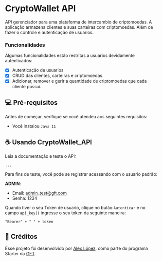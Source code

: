 # CryptoWallet API


API gerenciador para uma plataforma de intercambio de criptomoedas. A aplicação armazena clientes e suas carteiras com 
criptomoedas. Além de fazer o controle e autenticação de usuarios. 

### Funcionalidades

Algumas funcionalidades estão restritas a usuarios devidamente autenticados:

- [x] Autenticação de usuarios
- [x] CRUD das clientes, carteiras e criptomoedas.
- [x] Adicionar, remover e gerir a quantidade de criptomoedas que cada cliente possui.

## 💻 Pré-requisitos

Antes de começar, verifique se você atendeu aos seguintes requisitos:

* Você instalou `Java 11`


## ☕ Usando CryptoWallet_API

Leia a documentação e teste o API:
```
...
```

Para fins de teste, você pode se registrar acessando com o usuario padrão:

**ADMIN**:
* Email: admin_test@gft.com
* Senha: 1234

Quando tiver o seu Token de usuario, clique no butão `Autenticar` e no campo `api_key()` ingresse o seu token
da seguinte maneira:
```
"Bearer" + " " + token
```  

## 📝 Créditos

Esse projeto foi desenvolvido por [Alex López](https://github.com/lop19029). como parte do programa Starter da  [GFT](https://www.gft.com/br/pt).
